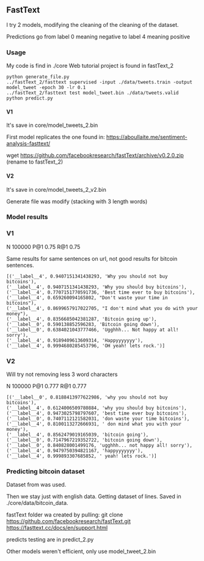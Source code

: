 ## FastText

I try 2 models, modifying the cleaning of the cleaning of the dataset.

Predictions go from label 0 meaning negative to label 4 meaning positive

### Usage
My code is find in ./core
Web tutorial project is found in fastText_2

```
python generate_file.py
../fastText_2/fasttext supervised -input ./data/tweets.train -output model_tweet -epoch 30 -lr 0.1
../fastText_2/fasttext test model_tweet.bin ./data/tweets.valid
python predict.py
```
#### V1
It's save in core/model_tweets_2.bin

First model replicates the one found in: https://aboullaite.me/sentiment-analysis-fasttext/

wget https://github.com/facebookresearch/fastText/archive/v0.2.0.zip
(rename to fastText_2)

#### V2
It's save in core/model_tweets_2_v2.bin

Generate file was modify (stacking with 3 length words)

### Model  results
### V1
N       100000
P@1     0.75
R@1     0.75

Same results for same sentences on url, not good results for bitcoin sentences.

```
[('__label__4', 0.9407151341438293, 'Why you should not buy bitcoins'), 
('__label__4', 0.9407151341438293, 'Why you should buy bitcoins'), 
('__label__4', 0.7707151770591736, 'Best time ever to buy bitcoins'), 
('__label__4', 0.659260094165802, "Don't waste your time in bitcoins"), 
('__label__4', 0.8699657917022705, "I don't mind what you do with your money"), 
('__label__4', 0.8356685042381287, 'Bitcoin going up'), 
('__label__0', 0.590138852596283, 'Bitcoin going down'), 
('__label__0', 0.6384021043777466, 'Ugghhh... Not happy at all! sorry'), 
('__label__4', 0.9189409613609314, 'Happyyyyyyy'), 
('__label__4', 0.9994680285453796, 'OH yeah! lets rock.')]
```

### V2

Will try not removing less 3 word characters

N       100000
P@1     0.777
R@1     0.777


```
[('__label__0', 0.8188413977622986, 'why you should not buy bitcoins'), 
('__label__4', 0.6124006509780884, 'why you should buy bitcoins'), 
('__label__4', 0.9473025798797607, 'best time ever buy bitcoins'), 
('__label__0', 0.7407112121582031, 'don waste your time bitcoins'), 
('__label__4', 0.8100113272666931, ' don mind what you with your money'), 
('__label__4', 0.8562479019165039, 'bitcoin going'), 
('__label__0', 0.7147967219352722, 'bitcoin going down'), 
('__label__0', 0.840828001499176, 'ugghhh... not happy all! sorry'), 
('__label__4', 0.9479750394821167, 'happyyyyyyy'), 
('__label__4', 0.999893307685852, ' yeah! lets rock.')]
```

### Predicting bitcoin dataset

Dataset from was used.

Then we stay just with english data. Getting dataset of lines. Saved in ./core/data/bitcoin_data.




fastText folder wa created by pulling: 
git clone https://github.com/facebookresearch/fastText.git
https://fasttext.cc/docs/en/support.html

predicts testing are in predict_2.py

Other models weren't efficient, only use model_tweet_2.bin